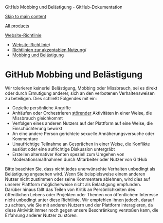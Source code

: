 GitHub Mobbing und Belästigung - GitHub-Dokumentation

[Skip to main content](#main-content)

[All products](/de)

[Website-Richtlinie](/de/site-policy)

* [Website-Richtlinie](/de/site-policy)/
* [Richtlinien zur akzeptablen Nutzung](/de/site-policy/acceptable-use-policies)/
* [Mobbing und Belästigung](/de/site-policy/acceptable-use-policies/github-bullying-and-harassment)

GitHub Mobbing und Belästigung
==========

Wir tolerieren keinerlei Belästigung, Mobbing oder Missbrauch, sei es direkt oder durch Ermutigung anderer, sich an den verbotenen Verhaltensweisen zu beteiligen. Dies schließt Folgendes mit ein:

* Gezielte persönliche Angriffe
* Anhäufen oder Orchestrieren [störender](/de/site-policy/acceptable-use-policies/github-disrupting-the-experience-of-other-users) Aktivitäten in einer Weise, die Missbrauch gleichkommt
* Verfolgen eines anderen Nutzers auf der Plattform auf eine Weise, die Einschüchterung bewirkt
* An eine andere Person gerichtete sexuelle Annäherungsversuche oder Kommentare
* Unaufrichtige Teilnahme an Gesprächen in einer Weise, die Konflikte auslöst oder eine aufrichtige Diskussion untergräbt
* Erstellen alternativer Konten speziell zum Umgehen von Moderationsmaßnahmen durch Mitarbeiter oder Nutzer von GitHub

Bitte beachten Sie, dass nicht jedes unerwünschte Verhalten unbedingt als Belästigung angesehen wird. Wenn Sie beispielsweise einem anderen Nutzer nicht zustimmen oder seine Kommentare ablehnen, wird dies auf unserer Plattform möglicherweise nicht als Belästigung empfunden. Darüber hinaus fällt das Teilen von Kritik an Persönlichkeiten des öffentlichen Lebens oder Projekten oder Themen von öffentlichem Interesse nicht unbedingt unter diese Richtlinie. Wir empfehlen Ihnen jedoch, darauf zu achten, wie Sie mit anderen Nutzern und der Plattform interagieren, da diese Aktivität immer noch gegen unsere Beschränkung verstoßen kann, die Erfahrung anderer Nutzer zu stören.
